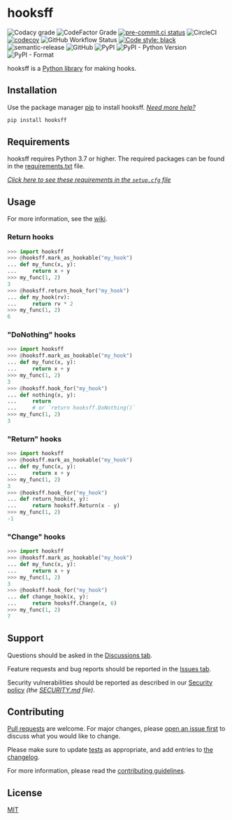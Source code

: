 # hooksff

![Codacy grade](https://img.shields.io/codacy/grade/ac166a98fc554f4a919a6cf4aefe7b7c)
![CodeFactor Grade](https://img.shields.io/codefactor/grade/github/koviubi56/hooksff)
[![pre-commit.ci status](https://results.pre-commit.ci/badge/github/koviubi56/hooksff/main.svg)](https://results.pre-commit.ci/latest/github/koviubi56/hooksff/main)
![CircleCI](https://img.shields.io/circleci/build/github/koviubi56/hooksff)
[![codecov](https://codecov.io/gh/koviubi56/hooksff/branch/main/graph/badge.svg?token=PdN47jJXR5)](https://codecov.io/gh/koviubi56/hooksff)
![GitHub Workflow Status](https://img.shields.io/github/workflow/status/koviubi56/hooksff/Linting)
[![Code style: black](https://img.shields.io/badge/code%20style-black-000000.svg)](https://github.com/psf/black)
![semantic-release](https://img.shields.io/badge/%F0%9F%93%A6%F0%9F%9A%80-semantic--release-e10079.svg)
![GitHub](https://img.shields.io/github/license/koviubi56/hooksff)
![PyPI](https://img.shields.io/pypi/v/hooksff)
![PyPI - Python Version](https://img.shields.io/pypi/pyversions/hooksff)
![PyPI - Format](https://img.shields.io/pypi/format/hooksff)

hooksff is a [Python library](https://docs.python.org/3/glossary.html#term-module) for making hooks.

## Installation

Use the package manager [pip](https://pip.pypa.io/en/stable/) to install hooksff. _[Need more help?](https://packaging.python.org/en/latest/tutorials/installing-packages/)_

```bash
pip install hooksff
```

## Requirements

hooksff requires Python 3.7 or higher.
The required packages can be found in the [requirements.txt](requirements.txt) file.

_[Click here to see these requirements in the `setup.cfg` file](setup.cfg#L27-L29)_

## Usage

For more information, see the [wiki](https://github.com/koviubi56/hooksff/wiki).

### Return hooks

```python
>>> import hooksff
>>> @hooksff.mark_as_hookable("my_hook")
... def my_func(x, y):
...     return x + y
>>> my_func(1, 2)
3
>>> @hooksff.return_hook_for("my_hook")
... def my_hook(rv):
...     return rv * 2
>>> my_func(1, 2)
6
```

### "DoNothing" hooks

```python
>>> import hooksff
>>> @hooksff.mark_as_hookable("my_hook")
... def my_func(x, y):
...     return x + y
>>> my_func(1, 2)
3
>>> @hooksff.hook_for("my_hook")
... def nothing(x, y):
...     return
...     # or `return hooksff.DoNothing()`
>>> my_func(1, 2)
3
```

### "Return" hooks

```python
>>> import hooksff
>>> @hooksff.mark_as_hookable("my_hook")
... def my_func(x, y):
...     return x + y
>>> my_func(1, 2)
3
>>> @hooksff.hook_for("my_hook")
... def return_hook(x, y):
...     return hooksff.Return(x - y)
>>> my_func(1, 2)
-1
```

### "Change" hooks

```python
>>> import hooksff
>>> @hooksff.mark_as_hookable("my_hook")
... def my_func(x, y):
...     return x + y
>>> my_func(1, 2)
3
>>> @hooksff.hook_for("my_hook")
... def change_hook(x, y):
...     return hooksff.Change(x, 6)
>>> my_func(1, 2)
7
```

## Support

Questions should be asked in the [Discussions tab](https://github.com/koviubi56/hooksff/discussions/categories/q-a).

Feature requests and bug reports should be reported in the [Issues tab](https://github.com/koviubi56/hooksff/issues/new/choose).

Security vulnerabilities should be reported as described in our [Security policy](https://github.com/koviubi56/hooksff/security/policy) _(the [SECURITY.md](SECURITY.md) file)_.

## Contributing

[Pull requests](https://github.com/koviubi56/hooksff/blob/main/CONTRIBUTING.md#pull-requests) are welcome. For major changes, please [open an issue first](https://github.com/koviubi56/hooksff/issues/new/choose) to discuss what you would like to change.

Please make sure to update [tests](https://docs.pytest.org/en/stable/getting-started.html) as appropriate, and add entries to [the changelog](CHANGELOG.md).

For more information, please read the [contributing guidelines](CONTRIBUTING.md).

## License

[MIT](LICENSE)
